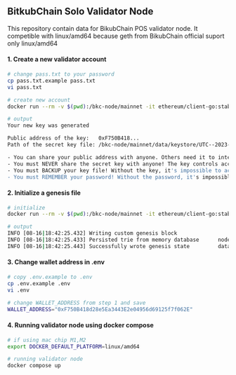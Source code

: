 ## BitkubChain Solo Validator Node
This repository contain data for BikubChain POS validator node. It competible with linux/amd64 because geth from BikubChain official suport only linux/amd64

#### 1. Create a new validator account

```bash
# change pass.txt to your password
cp pass.txt.example pass.txt
vi pass.txt

# create new account
docker run --rm -v $(pwd):/bkc-node/mainnet -it ethereum/client-go:stable --datadir /bkc-node/mainnet/data account new --password bkc-node/mainnet/pass.txt

# output
Your new key was generated

Public address of the key:   0xF750B418...
Path of the secret key file: /bkc-node/mainnet/data/keystore/UTC--2023-08-16T18-38-20.836812793Z--f750b418d28e5ea....

- You can share your public address with anyone. Others need it to interact with you.
- You must NEVER share the secret key with anyone! The key controls access to your funds!
- You must BACKUP your key file! Without the key, it's impossible to access account funds!
- You must REMEMBER your password! Without the password, it's impossible to decrypt the key!
```

#### 2. Initialize a genesis file
```bash
# initialize
docker run --rm -v $(pwd):/bkc-node/mainnet -it ethereum/client-go:stable --datadir /bkc-node/mainnet/data init /bkc-node/mainnet/genesis.json

# output
INFO [08-16|18:42:25.432] Writing custom genesis block 
INFO [08-16|18:42:25.433] Persisted trie from memory database      nodes=4 size=598.00B time="799.666µs" gcnodes=0 gcsize=0.00B gctime=0s livenodes=0 livesize=0.00B
INFO [08-16|18:42:25.443] Successfully wrote genesis state         database=lightchaindata                        hash=8a0f3e..158071
```

#### 3. Change wallet address in .env
```bash
# copy .env.example to .env
cp .env.example .env
vi .env

# change WALLET_ADDRESS from step 1 and save
WALLET_ADDRESS="0xF750B418d28e5Ea3443E2e04956d69125f7f062E"
```

#### 4. Running validator node using docker compose
```bash
# if using mac chip M1,M2
export DOCKER_DEFAULT_PLATFORM=linux/amd64

# running validator node
docker compose up

```

